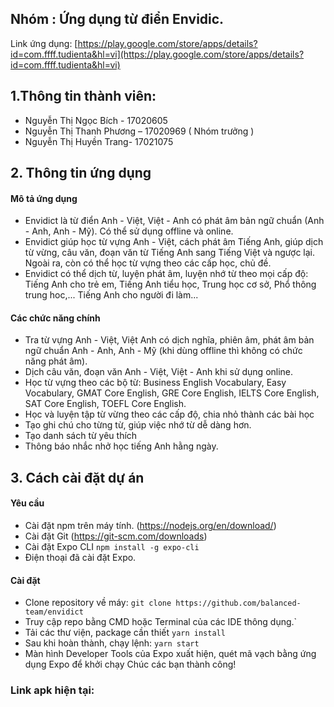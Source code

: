 ## Nhóm : Ứng dụng từ điển Envidic. 
Link ứng dụng: [https://play.google.com/store/apps/details?id=com.ffff.tudienta&hl=vi](https://play.google.com/store/apps/details?id=com.ffff.tudienta&hl=vi)

## 1.Thông tin thành viên:
- Nguyễn Thị Ngọc Bích - 17020605
- Nguyễn Thị Thanh Phương – 17020969 ( Nhóm trưởng )
- Nguyễn Thị Huyền Trang- 17021075

## 2. Thông tin ứng dụng
#### Mô tả ứng dụng
  - Envidict là từ điển Anh - Việt, Việt - Anh có phát âm bản ngữ chuẩn (Anh - Anh, Anh - Mỹ). Có thể sử dụng offline và online.
  - Envidict giúp học từ vựng Anh - Việt, cách phát âm Tiếng Anh, giúp dịch từ vừng, câu văn, đoạn văn từ Tiếng Anh sang Tiếng Việt và ngược lại. Ngoài ra, còn có thể học từ vựng theo các cấp học, chủ đề.
  - Envidict có thể dịch từ, luyện phát âm, luyện nhớ từ theo mọi cấp độ: Tiếng Anh cho trẻ em, Tiếng Anh tiểu học, Trung học cơ sở, Phổ thông trung hoc,... Tiếng Anh cho người đi làm...

#### Các chức năng chính
  - Tra từ vựng Anh - Việt, Việt Anh có dịch nghĩa, phiên âm, phát âm bản ngữ chuẩn Anh - Anh, Anh - Mỹ (khi dùng offline thì không có chức năng phát âm).
  - Dịch câu văn, đoạn văn Anh - Việt, Việt - Anh khi sử dụng online.
  - Học từ vựng theo các bộ từ: Business English Vocabulary, Easy Vocabulary, GMAT Core English, GRE Core English, IELTS Core English, SAT Core English, TOEFL Core English.
  - Học và luyện tập từ vừng theo các cấp độ, chia nhỏ thành các bài học
  - Tạo ghi chú cho từng từ, giúp việc nhớ từ dễ dàng hơn.
  - Tạo danh sách từ yêu thích
  - Thông báo nhắc nhở học tiếng Anh hằng ngày.
 ## 3. Cách cài đặt dự án
#### Yêu cầu
- Cài đặt npm trên máy tính. (https://nodejs.org/en/download/)
- Cài đặt Git (https://git-scm.com/downloads)
- Cài đặt Expo CLI
	`npm install -g expo-cli`
- Điện thoại đã cài đặt Expo.
#### Cài đặt
- Clone repository về máy:
`git clone https://github.com/balanced-team/envidict`
- Truy cập repo bằng CMD hoặc Terminal của các IDE thông dụng.`
- Tải các thư viện, package cần thiết
`yarn install`
- Sau khi hoàn thành, chạy lệnh:
`yarn start`
- Màn hình Developer Tools của Expo xuất hiện, quét mã vạch bằng ứng dụng Expo để khởi chạy
Chúc các bạn thành công!
### Link apk hiện tại: 
